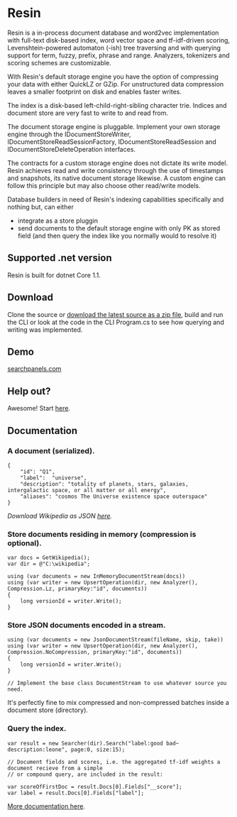 # Resin
Resin is a in-process document database and word2vec implementation with full-text disk-based index, word vector space and tf-idf-driven scoring, Levenshtein-powered automaton (-ish) tree traversing and with querying support for term, fuzzy, prefix, phrase and range. Analyzers, tokenizers and scoring schemes are customizable.

With Resin's default storage engine you have the option of compressing your data with either QuickLZ or GZip. For unstructured data compression leaves a smaller footprint on disk and enables faster writes.

The index is a disk-based left-child-right-sibling character trie. Indices and document store are very fast to write to and read from.

The document storage engine is pluggable. Implement your own storage engine through the IDocumentStoreWriter, IDocumentStoreReadSessionFactory, IDocumentStoreReadSession and IDocumentStoreDeleteOperation interfaces.

The contracts for a custom storage engine does not dictate its write model. Resin achieves read and write consistency through the use of timestamps and snapshots, its native document storage likewise. A custom engine can follow this principle but may also choose other read/write models.

Database builders in need of Resin's indexing capabilities specifically and nothing but, can either 
- integrate as a store pluggin
- send documents to the default storage engine with only PK as stored field (and then query the index like you normally would to resolve it)

## Supported .net version
Resin is built for dotnet Core 1.1.

## Download
Clone the source or [download the latest source as a zip file](https://github.com/kreeben/resin/archive/master.zip), build and run the CLI or look at the code in the CLI Program.cs to see how querying and writing was implemented.

## Demo
[searchpanels.com](http://searchpanels.com)  

## Help out?
Awesome! Start [here](https://github.com/kreeben/resin/issues).

## Documentation
### A document (serialized).

	{
		"id": "Q1",
		"label":  "universe",
		"description": "totality of planets, stars, galaxies, intergalactic space, or all matter or all energy",
		"aliases": "cosmos The Universe existence space outerspace"
	}

_Download Wikipedia as JSON [here](https://dumps.wikimedia.org/wikidatawiki/entities/)._

### Store documents residing in memory (compression is optional).

	var docs = GetWikipedia();
	var dir = @"C:\wikipedia";
	
	using (var documents = new InMemoryDocumentStream(docs))
	using (var writer = new UpsertOperation(dir, new Analyzer(), Compression.Lz, primaryKey:"id", documents))
	{
		long versionId = writer.Write();
	}
	
### Store JSON documents encoded in a stream.

	using (var documents = new JsonDocumentStream(fileName, skip, take))
	using (var writer = new UpsertOperation(dir, new Analyzer(), Compression.NoCompression, primaryKey:"id", documents))
	{
		long versionId = writer.Write();
	}

	// Implement the base class DocumentStream to use whatever source you need.

It's perfectly fine to mix compressed and non-compressed batches inside a document store (directory).
	
### Query the index.
<a name="inproc" id="inproc"></a>

	var result = new Searcher(dir).Search("label:good bad~ description:leone", page:0, size:15);

	// Document fields and scores, i.e. the aggregated tf-idf weights a document recieve from a simple 
	// or compound query, are included in the result:

	var scoreOfFirstDoc = result.Docs[0].Fields["__score"];
	var label = result.Docs[0].Fields["label"];

[More documentation here](https://github.com/kreeben/resin/wiki). 
